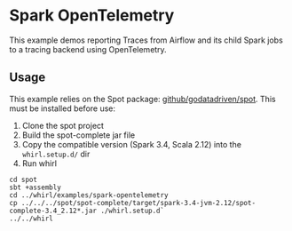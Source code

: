 # Spark OpenTelemetry

This example demos reporting Traces from Airflow and its child Spark jobs to a
tracing backend using OpenTelemetry.

## Usage

This example relies on the Spot package: [github/godatadriven/spot][spot]. This
must be installed before use:

1. Clone the spot project
2. Build the spot-complete jar file
3. Copy the compatible version (Spark 3.4, Scala 2.12) into the `whirl.setup.d/` dir
4. Run whirl

```shell
cd spot
sbt +assembly
cd ../whirl/examples/spark-opentelemetry
cp ../../../spot/spot-complete/target/spark-3.4-jvm-2.12/spot-complete-3.4_2.12*.jar ./whirl.setup.d`
../../whirl
```

[spot]: https://github.com/godatadriven/spot/